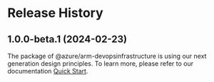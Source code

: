 # Release History
    
## 1.0.0-beta.1 (2024-02-23)

The package of @azure/arm-devopsinfrastructure is using our next generation design principles. To learn more, please refer to our documentation [Quick Start](https://aka.ms/js-track2-quickstart).
